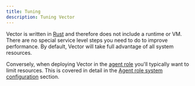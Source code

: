 ```yaml
---
title: Tuning
description: Tuning Vector
---
```


Vector is written in [Rust][urls.rust] and therefore does not include a runtime
or VM. There are no special service level steps you need to do to improve
performance. By default, Vector will take full advantage of all system
resources.

Conversely, when deploying Vector in the [agent role][docs.roles.agent] you'll
typically want to limit resources. This is covered in detail in the
[Agent role system configuration][docs.roles.agent#system-configuration] section.


[docs.roles.agent#system-configuration]: ../setup/deployment/roles/agent#system-configuration
[docs.roles.agent]: ../setup/deployment/roles/agent
[urls.rust]: https://www.rust-lang.org/
